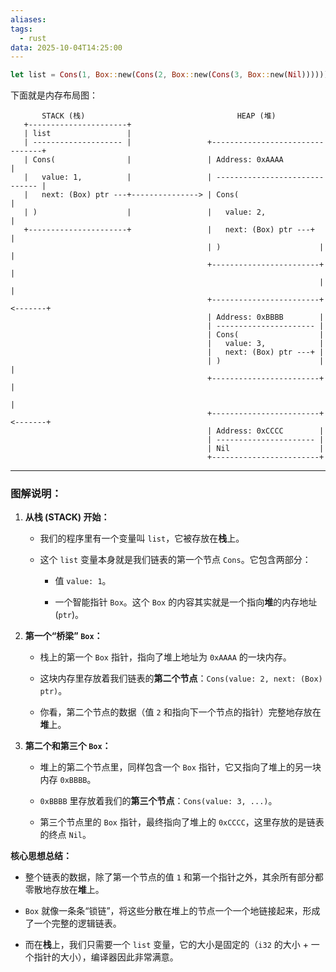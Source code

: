 ```yaml
---
aliases:
tags:
  - rust
data: 2025-10-04T14:25:00
---
```


```rust
let list = Cons(1, Box::new(Cons(2, Box::new(Cons(3, Box::new(Nil))))));
```

下面就是内存布局图：

```
       STACK (栈)                                  HEAP (堆)
   +----------------------+
   | list                 |
   | -------------------- |                 +--------------------------------+
   | Cons(                |                 | Address: 0xAAAA                |
   |   value: 1,          |                 | ------------------------------ |
   |   next: (Box) ptr ---+---------------> | Cons(                          |
   | )                    |                 |   value: 2,                    |
   +----------------------+                 |   next: (Box) ptr ---+         |
                                            | )                      |         |
                                            +------------------------+         |
                                                                     |         |
                                            +------------------------+ <-------+
                                            | Address: 0xBBBB        |
                                            | ---------------------- |
                                            | Cons(                  |
                                            |   value: 3,            |
                                            |   next: (Box) ptr ---+ |
                                            | )                      | |
                                            +------------------------+ |
                                                                       |
                                            +------------------------+ <-------+
                                            | Address: 0xCCCC        |
                                            | ---------------------- |
                                            | Nil                    |
                                            +------------------------+

```

---

### 图解说明：

1. **从栈 (STACK) 开始：**
    
    - 我们的程序里有一个变量叫 `list`，它被存放在**栈**上。
        
    - 这个 `list` 变量本身就是我们链表的第一个节点 `Cons`。它包含两部分：
        
        - 值 `value: 1`。
            
        - 一个智能指针 `Box`。这个 `Box` 的内容其实就是一个指向**堆**的内存地址 (`ptr`)。
            
2. **第一个“桥梁” `Box`：**
    
    - 栈上的第一个 `Box` 指针，指向了堆上地址为 `0xAAAA` 的一块内存。
        
    - 这块内存里存放着我们链表的**第二个节点**：`Cons(value: 2, next: (Box) ptr)`。
        
    - 你看，第二个节点的数据（值 `2` 和指向下一个节点的指针）完整地存放在**堆**上。
        
3. **第二个和第三个 `Box`：**
    
    - 堆上的第二个节点里，同样包含一个 `Box` 指针，它又指向了堆上的另一块内存 `0xBBBB`。
        
    - `0xBBBB` 里存放着我们的**第三个节点**：`Cons(value: 3, ...)`。
        
    - 第三个节点里的 `Box` 指针，最终指向了堆上的 `0xCCCC`，这里存放的是链表的终点 `Nil`。
        

**核心思想总结：**

- 整个链表的数据，除了第一个节点的值 `1` 和第一个指针之外，其余所有部分都零散地存放在**堆**上。
    
- `Box` 就像一条条“锁链”，将这些分散在堆上的节点一个一个地链接起来，形成了一个完整的逻辑链表。
    
- 而在**栈**上，我们只需要一个 `list` 变量，它的大小是固定的（`i32` 的大小 + 一个指针的大小），编译器因此非常满意。
    
